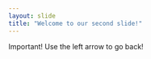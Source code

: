 ```yaml
---
layout: slide
title: "Welcome to our second slide!"
---
```

Important!
Use the left arrow to go back!
